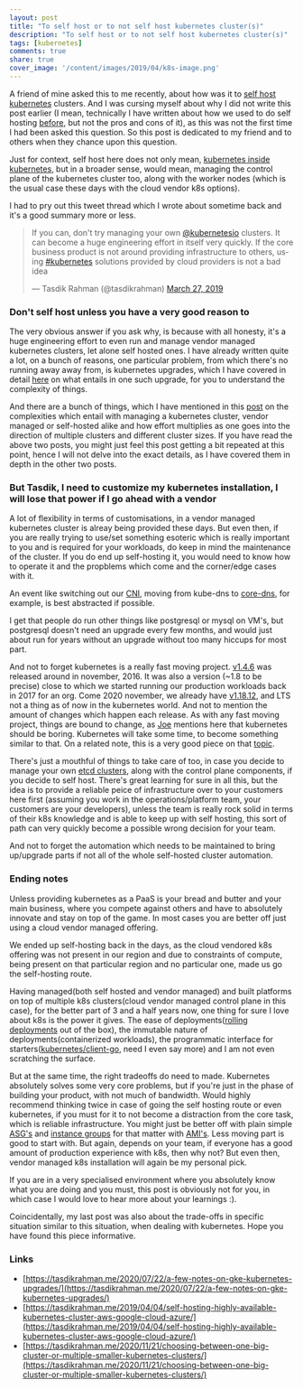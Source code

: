 ```yaml
---
layout: post
title: "To self host or to not self host kubernetes cluster(s)"
description: "To self host or to not self host kubernetes cluster(s)"
tags: [kubernetes]
comments: true
share: true
cover_image: '/content/images/2019/04/k8s-image.png'
---
```


A friend of mine asked this to me recently, about how was it to [self host](https://en.wikipedia.org/wiki/Self-hosting) [kubernetes](https://kubernetes.io) clusters. And I was cursing myself about why I did not write this post earlier (I mean, technically I have written about how we used to do self hosting [before](https://tasdikrahman.me/2019/04/04/self-hosting-highly-available-kubernetes-cluster-aws-google-cloud-azure/), but not the pros and cons of it), as this was not the first time I had been asked this question. So this post is dedicated to my friend and to others when they chance upon this question.

Just for context, self host here does not only mean, [kubernetes inside kubernetes](https://tasdikrahman.me/2019/04/04/self-hosting-highly-available-kubernetes-cluster-aws-google-cloud-azure/), but in a broader sense, would mean, managing the control plane of the kubernetes cluster too, along with the worker nodes (which is the usual case these days with the cloud vendor k8s options).

I had to pry out this tweet thread which I wrote about sometime back and it's a good summary more or less.

<blockquote class="twitter-tweet"><p lang="en" dir="ltr">If you can, don&#39;t try managing your own <a href="https://twitter.com/kubernetesio?ref_src=twsrc%5Etfw">@kubernetesio</a> clusters. It can become a huge engineering effort in itself very quickly. If the core business product is not around providing infrastructure to others, using <a href="https://twitter.com/hashtag/kubernetes?src=hash&amp;ref_src=twsrc%5Etfw">#kubernetes</a> solutions provided by cloud providers is not a bad idea</p>&mdash; Tasdik Rahman (@tasdikrahman) <a href="https://twitter.com/tasdikrahman/status/1110927284926447617?ref_src=twsrc%5Etfw">March 27, 2019</a></blockquote> <script async src="https://platform.twitter.com/widgets.js" charset="utf-8"></script>

### Don't self host unless you have a very good reason to

The very obvious answer if you ask why, is because with all honesty, it's a huge engineering effort to even run and manage vendor managed kubernetes clusters, let alone self hosted ones. I have already written quite a lot, on a bunch of reasons, one particular problem, from which there's no running away away from, is kubernetes upgrades, which I have covered in detail [here](https://tasdikrahman.me/2020/07/22/a-few-notes-on-gke-kubernetes-upgrades/) on what entails in one such upgrade, for you to understand the complexity of things.

And there are a bunch of things, which I have mentioned in this [post](https://tasdikrahman.me/2020/11/21/choosing-between-one-big-cluster-or-multiple-smaller-kubernetes-clusters/) on the complexities which entail with managing a kubernetes cluster, vendor managed or self-hosted alike and how effort multiplies as one goes into the direction of multiple clusters and different cluster sizes. If you have read the above two posts, you might just feel this post getting a bit repeated at this point, hence I will not delve into the exact details, as I have covered them in depth in the other two posts.

### But Tasdik, I need to customize my kubernetes installation, I will lose that power if I go ahead with a vendor

A lot of flexibility in terms of customisations, in a vendor managed kubernetes cluster is alreay being provided these days. But even then, if you are really trying to use/set something esoteric which is really important to you and is required for your workloads, do keep in mind the maintenance of the cluster. If you do end up self-hosting it, you would need to know how to operate it and the propblems which come and the corner/edge cases with it.

An event like switching out our [CNI](https://chrislovecnm.com/kubernetes/cni/choosing-a-cni-provider/), moving from kube-dns to [core-dns](https://kubernetes.io/docs/tasks/administer-cluster/coredns/), for example, is best abstracted if possible.

I get that people do run other things like postgresql or mysql on VM's, but postgresql doesn't need an upgrade every few months, and would just about run for years without an upgrade without too many hiccups for most part.

And not to forget kubernetes is a really fast moving project. [v1.4.6](https://github.com/kubernetes/kubernetes/releases/tag/v1.4.6) was released around in november, 2016. It was also a version (~1.8 to be precise) close to which we started running our production workloads back in 2017 for an org. Come 2020 november, we already have [v1.18.12](https://github.com/kubernetes/kubernetes/releases/tag/v1.18.12), and LTS not a thing as of now in the kubernetes world. And not to mention the amount of changes which happen each release. As with any fast moving project, things are bound to change, as [Joe](https://www.infoq.com/podcasts/joe-beda-kubernetes-cncf/) mentions here that kubernetes should be boring. Kubernetes will take some time, to become something similar to that. On a related note, this is a very good piece on that [topic](https://mcfunley.com/choose-boring-technology).

There's just a mouthful of things to take care of too, in case you decide to manage your own [etcd clusters](https://kubernetes.io/docs/tasks/administer-cluster/configure-upgrade-etcd/), along with the control plane components, if you decide to self host. There's great learning for sure in all this, but the idea is to provide a reliable peice of infrastructure over to your customers here first (assuming you work in the operations/platform team, your customers are your developers), unless the team is really rock solid in terms of their k8s knowledge and is able to keep up with self hosting, this sort of path can very quickly become a possible wrong decision for your team.

And not to forget the automation which needs to be maintained to bring up/upgrade parts if not all of the whole self-hosted cluster automation.

### Ending notes

Unless providing kubernetes as a PaaS is your bread and butter and your main business, where you compete against others and have to absolutely innovate and stay on top of the game. In most cases you are better off just using a cloud vendor managed offering.

We ended up self-hosting back in the days, as the cloud vendored k8s offering was not present in our region and due to constraints of compute, being present on that particular region and no particular one, made us go the self-hosting route.

Having managed(both self hosted and vendor managed) and built platforms on top of multiple k8s clusters(cloud vendor managed control plane in this case), for the better part of 3 and a half years now, one thing for sure I love about k8s is the power it gives. The ease of deployments([rolling deployments](https://kubernetes.io/docs/tutorials/kubernetes-basics/update/update-intro/) out of the box), the immutable nature of deployments(containerized workloads), the programmatic interface for starters([kubernetes/client-go](https://github.com/kubernetes/client-go), need I even say more) and I am not even scratching the surface.

But at the same time, the right tradeoffs do need to made. Kubernetes absolutely solves some very core problems, but if you're just in the phase of building your product, with not much of bandwidth. Would highly recommend thinking twice in case of going the self hosting route or even kubernetes, if you must for it to not become a distraction from the core task, which is reliable infrastructure. You might just be better off with plain simple [ASG's](https://docs.aws.amazon.com/autoscaling/ec2/userguide/AutoScalingGroup.html) and [instance groups](https://cloud.google.com/compute/docs/instance-groups) for that matter with [AMI's](https://docs.aws.amazon.com/AWSEC2/latest/UserGuide/AMIs.html). Less moving part is good to start with. But again, depends on your team, if everyone has a good amount of production experience with k8s, then why not? But even then, vendor managed k8s installation will again be my personal pick.

If you are in a very specialised environment where you absolutely know what you are doing and you must, this post is obviously not for you, in which case I would love to hear more about your learnings :).

Coincidentally, my last post was also about the trade-offs in specific situation similar to this situation, when dealing with kubernetes. Hope you have found this piece informative.

### Links

- [https://tasdikrahman.me/2020/07/22/a-few-notes-on-gke-kubernetes-upgrades/](https://tasdikrahman.me/2020/07/22/a-few-notes-on-gke-kubernetes-upgrades/)
- [https://tasdikrahman.me/2019/04/04/self-hosting-highly-available-kubernetes-cluster-aws-google-cloud-azure/](https://tasdikrahman.me/2019/04/04/self-hosting-highly-available-kubernetes-cluster-aws-google-cloud-azure/)
- [https://tasdikrahman.me/2020/11/21/choosing-between-one-big-cluster-or-multiple-smaller-kubernetes-clusters/](https://tasdikrahman.me/2020/11/21/choosing-between-one-big-cluster-or-multiple-smaller-kubernetes-clusters/)
